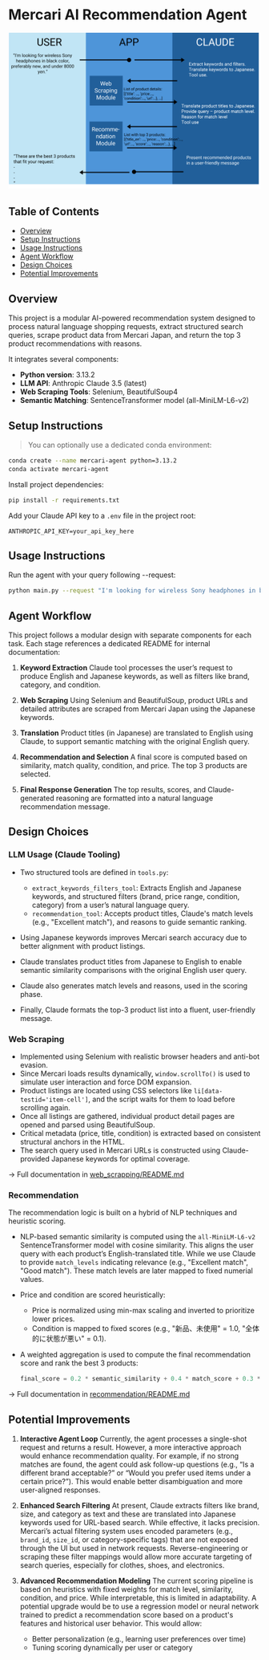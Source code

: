 # Mercari AI Recommendation Agent

<p align="center">
  <img src="./images/agent_workflow.png" alt="Agent Workflow" width="700" />
</p>

## Table of Contents

* [Overview](#overview)
* [Setup Instructions](#setup-instructions)
* [Usage Instructions](#usage-instructions)
* [Agent Workflow](#agent-workflow)
* [Design Choices](#design-choices)
* [Potential Improvements](#potential-improvements)

## Overview

This project is a modular AI-powered recommendation system designed to process natural language shopping requests, extract structured search queries, scrape product data from Mercari Japan, and return the top 3 product recommendations with reasons.

It integrates several components:

* **Python version**: 3.13.2
* **LLM API**: Anthropic Claude 3.5 (latest)
* **Web Scraping Tools**: Selenium, BeautifulSoup4
* **Semantic Matching**: SentenceTransformer model (all-MiniLM-L6-v2)

## Setup Instructions

> You can optionally use a dedicated conda environment:

```bash
conda create --name mercari-agent python=3.13.2
conda activate mercari-agent
```

Install project dependencies:

```bash
pip install -r requirements.txt
```

Add your Claude API key to a `.env` file in the project root:

```env
ANTHROPIC_API_KEY=your_api_key_here
```

## Usage Instructions

Run the agent with your query following --request:

```bash
python main.py --request "I'm looking for wireless Sony headphones in black color, preferably new, and under 8000 yen."
```

## Agent Workflow

This project follows a modular design with separate components for each task. Each stage references a dedicated README for internal documentation:

1. **Keyword Extraction**
   Claude tool processes the user’s request to produce English and Japanese keywords, as well as filters like brand, category, and condition.

2. **Web Scraping**
   Using Selenium and BeautifulSoup, product URLs and detailed attributes are scraped from Mercari Japan using the Japanese keywords. 

3. **Translation**
   Product titles (in Japanese) are translated to English using Claude, to support semantic matching with the original English query.

4. **Recommendation and Selection**
   A final score is computed based on similarity, match quality, condition, and price. The top 3 products are selected.

5. **Final Response Generation**
   The top results, scores, and Claude-generated reasoning are formatted into a natural language recommendation message.

## Design Choices

### LLM Usage (Claude Tooling)

* Two structured tools are defined in `tools.py`:

  * `extract_keywords_filters_tool`: Extracts English and Japanese keywords, and structured filters (brand, price range, condition, category) from a user’s natural language query.
  * `recommendation_tool`: Accepts product titles, Claude's match levels (e.g., "Excellent match"), and reasons to guide semantic ranking.
* Using Japanese keywords improves Mercari search accuracy due to better alignment with product listings.
* Claude translates product titles from Japanese to English to enable semantic similarity comparisons with the original English user query.
* Claude also generates match levels and reasons, used in the scoring phase.
* Finally, Claude formats the top-3 product list into a fluent, user-friendly message.

### Web Scraping

* Implemented using Selenium with realistic browser headers and anti-bot evasion.
* Since Mercari loads results dynamically, `window.scrollTo()` is used to simulate user interaction and force DOM expansion.
* Product listings are located using CSS selectors like `li[data-testid='item-cell']`, and the script waits for them to load before scrolling again.
* Once all listings are gathered, individual product detail pages are opened and parsed using BeautifulSoup.
* Critical metadata (price, title, condition) is extracted based on consistent structural anchors in the HTML.
* The search query used in Mercari URLs is constructed using Claude-provided Japanese keywords for optimal coverage.

→ Full documentation in [web\_scrapping/README.md](./web_scrapping/README.md)

### Recommendation

The recommendation logic is built on a hybrid of NLP techniques and heuristic scoring.
* NLP-based semantic similarity is computed using the `all-MiniLM-L6-v2` SentenceTransformer model with cosine similarity. This aligns the user query with each product’s English-translated title. While we use Claude to provide `match_levels` indicating relevance (e.g., "Excellent match", "Good match"). These match levels are later mapped to fixed numerial values.

* Price and condition are scored heuristically:

  * Price is normalized using min-max scaling and inverted to prioritize lower prices.
  * Condition is mapped to fixed scores (e.g., "新品、未使用" = 1.0, "全体的に状態が悪い" = 0.1).
* A weighted aggregation is used to compute the final recommendation score and rank the best 3 products:

  ```python
  final_score = 0.2 * semantic_similarity + 0.4 * match_score + 0.3 * price_score + 0.1 * condition_score
  ```

→ Full documentation in [recommendation/README.md](./recommendation/README.md)

## Potential Improvements

1. **Interactive Agent Loop**
   Currently, the agent processes a single-shot request and returns a result. However, a more interactive approach would enhance recommendation quality. For example, if no strong matches are found, the agent could ask follow-up questions (e.g., “Is a different brand acceptable?” or “Would you prefer used items under a certain price?”). This would enable better disambiguation and more user-aligned responses.

2. **Enhanced Search Filtering**
   At present, Claude extracts filters like brand, size, and category as text and these are translated into Japanese keywords used for URL-based search. While effective, it lacks precision. Mercari’s actual filtering system uses encoded parameters (e.g., `brand_id`, `size_id`, or category-specific tags) that are not exposed through the UI but used in network requests. Reverse-engineering or scraping these filter mappings would allow more accurate targeting of search queries, especially for clothes, shoes, and electronics.

3. **Advanced Recommendation Modeling**
   The current scoring pipeline is based on heuristics with fixed weights for match level, similarity, condition, and price. While interpretable, this is limited in adaptability. A potential upgrade would be to use a regression model or neural network trained to predict a recommendation score based on a product's features and historical user behavior. This would allow:

   * Better personalization (e.g., learning user preferences over time)
   * Tuning scoring dynamically per user or category

